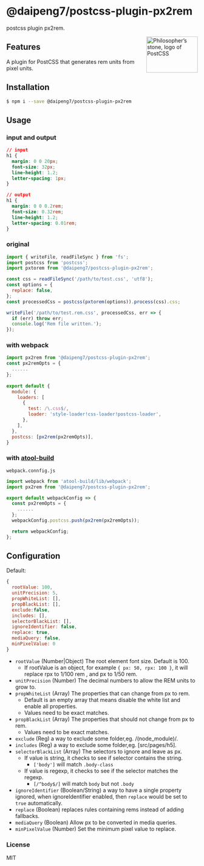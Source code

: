 # @daipeng7/postcss-plugin-px2rem

postcss plugin px2rem.

<img align="right" width="135" height="95"
     title="Philosopher’s stone, logo of PostCSS"
     src="http://postcss.github.io/postcss/logo-leftp.svg">

## Features

A plugin for PostCSS that generates rem units from pixel units.

## Installation

```bash
$ npm i --save @daipeng7/postcss-plugin-px2rem
```

## Usage

### input and output

```css
// input
h1 {
  margin: 0 0 20px;
  font-size: 32px;
  line-height: 1.2;
  letter-spacing: 1px;
}

// output
h1 {
  margin: 0 0 0.2rem;
  font-size: 0.32rem;
  line-height: 1.2;
  letter-spacing: 0.01rem;
}
```

### original

```javascript
import { writeFile, readFileSync } from 'fs';
import postcss from 'postcss';
import pxtorem from '@daipeng7/postcss-plugin-px2rem';

const css = readFileSync('/path/to/test.css', 'utf8');
const options = {
  replace: false,
};
const processedCss = postcss(pxtorem(options)).process(css).css;

writeFile('/path/to/test.rem.css', processedCss, err => {
  if (err) throw err;
  console.log('Rem file written.');
});
```

### with webpack

```javascript
import px2rem from '@daipeng7/postcss-plugin-px2rem';
const px2remOpts = {
  ......
};
 
export default {
  module: {
    loaders: [
      {
        test: /\.css$/,
        loader: 'style-loader!css-loader!postcss-loader',
      },
    ],
  },
  postcss: [px2rem(px2remOpts)],
}
```

### with [atool-build](https://github.com/ant-tool/atool-build)

`webpack.connfig.js`

```javascript
import webpack from 'atool-build/lib/webpack';
import px2rem from '@daipeng7/postcss-plugin-px2rem';

export default webpackConfig => {
  const px2remOpts = {
    ......
  };
  webpackConfig.postcss.push(px2rem(px2remOpts));

  return webpackConfig;
};
```

## Configuration

Default:
```js
{
  rootValue: 100,
  unitPrecision: 5,
  propWhiteList: [],
  propBlackList: [],
  exclude:false,
  includes: [],
  selectorBlackList: [],
  ignoreIdentifier: false,
  replace: true,
  mediaQuery: false,
  minPixelValue: 0
}
```

- `rootValue` (Number|Object) The root element font size. Default is 100.
    - If rootValue is an object, for example `{ px: 50, rpx: 100 }`, it will
    replace rpx to 1/100 rem , and px to 1/50 rem.
- `unitPrecision` (Number) The decimal numbers to allow the REM units to grow to.
- `propWhiteList` (Array) The properties that can change from px to rem.
    - Default is an empty array that means disable the white list and enable all properties.
    - Values need to be exact matches.
- `propBlackList` (Array) The properties that should not change from px to rem.
    - Values need to be exact matches.
- `exclude` (Reg)  a way to exclude some folder,eg. /(node_module)/.
- `includes` (Reg) a way to exclude some folder,eg. [src/pages/h5].
- `selectorBlackList` (Array) The selectors to ignore and leave as px.
    - If value is string, it checks to see if selector contains the string.
        - `['body']` will match `.body-class`
    - If value is regexp, it checks to see if the selector matches the regexp.
        - `[/^body$/]` will match `body` but not `.body`
- `ignoreIdentifier` (Boolean/String)  a way to have a single property ignored, when ignoreIdentifier enabled, then `replace` would be set to `true` automatically.
- `replace` (Boolean) replaces rules containing rems instead of adding fallbacks.
- `mediaQuery` (Boolean) Allow px to be converted in media queries.
- `minPixelValue` (Number) Set the minimum pixel value to replace.

### License
MIT
